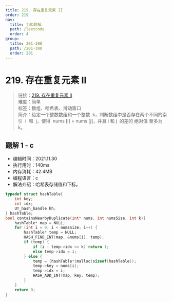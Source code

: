 ```yaml
---
title: 219. 存在重复元素 II
order: 219
nav:
  title: 力扣题解
  path: /leetcode
  order: 4
group:
  title: 201-300
  path: /201-300
  order: 201
---
```


# 219. 存在重复元素 II

> 链接：[219. 存在重复元素 II](https://leetcode-cn.com/problems/contains-duplicate-ii/)  
> 难度：简单  
> 标签：数组、哈希表、滑动窗口  
> 简介：给定一个整数数组和一个整数  k，判断数组中是否存在两个不同的索引  i  和  j，使得  nums [i] = nums [j]，并且 i 和 j  的差的 绝对值 至多为 k。

## 题解 1 - c

- 编辑时间：2021.11.30
- 执行用时：140ms
- 内存消耗：42.4MB
- 编程语言：c
- 解法介绍：哈希表存储值和下标。

```c
typedef struct hashTable{
    int key;
    int idx;
    UT_hash_handle hh;
} hashTable;
bool containsNearbyDuplicate(int* nums, int numsSize, int k){
    hashTable* map = NULL;
    for (int i = 0; i < numsSize; i++) {
        hashTable* temp = NULL;
        HASH_FIND_INT(map, &nums[i], temp);
        if (temp) {
            if (i - temp->idx <= k) return 1;
            else temp->idx = i;
        } else {
            temp = (hashTable*)malloc(sizeof(hashTable));
            temp->key = nums[i];
            temp->idx = i;
            HASH_ADD_INT(map, key, temp);
        }
    }
    return 0;
}
```
